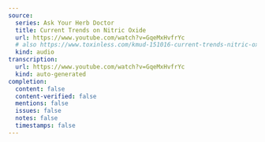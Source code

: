 ```yaml
---
source:
  series: Ask Your Herb Doctor
  title: Current Trends on Nitric Oxide
  url: https://www.youtube.com/watch?v=GqeMxHvfrYc
  # also https://www.toxinless.com/kmud-151016-current-trends-nitric-oxide.mp3
  kind: audio
transcription:
  url: https://www.youtube.com/watch?v=GqeMxHvfrYc
  kind: auto-generated
completion:
  content: false
  content-verified: false
  mentions: false
  issues: false
  notes: false
  timestamps: false
---
```

